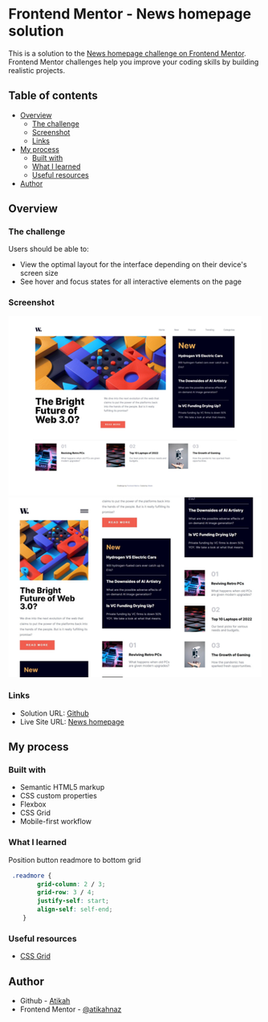 # Frontend Mentor - News homepage solution

This is a solution to the [News homepage challenge on Frontend Mentor](https://www.frontendmentor.io/challenges/news-homepage-H6SWTa1MFl). Frontend Mentor challenges help you improve your coding skills by building realistic projects. 

## Table of contents

- [Overview](#overview)
  - [The challenge](#the-challenge)
  - [Screenshot](#screenshot)
  - [Links](#links)
- [My process](#my-process)
  - [Built with](#built-with)
  - [What I learned](#what-i-learned)
  - [Useful resources](#useful-resources)
- [Author](#author)

## Overview

### The challenge

Users should be able to:

- View the optimal layout for the interface depending on their device's screen size
- See hover and focus states for all interactive elements on the page

### Screenshot
![desktop](<assets/images/Desktop - 1.jpg>)
![mobile](<assets/images/mobile - 2.jpg>)

### Links

- Solution URL: [Github](https://github.com/atikahnaz/news-homepage-main/blob/main/index.html)
- Live Site URL: [News homepage](https://atikahnaz.github.io/news-homepage-main/)

## My process

### Built with

- Semantic HTML5 markup
- CSS custom properties
- Flexbox
- CSS Grid
- Mobile-first workflow

### What I learned

Position button readmore to bottom grid
```css
 .readmore {
        grid-column: 2 / 3;
        grid-row: 3 / 4;
        justify-self: start;
        align-self: self-end;
    }
```

### Useful resources

- [CSS Grid](https://www.youtube.com/watch?v=EiNiSFIPIQE) 

## Author

- Github - [Atikah](https://github.com/atikahnaz)
- Frontend Mentor - [@atikahnaz](https://www.frontendmentor.io/profile/atikahnaz)



